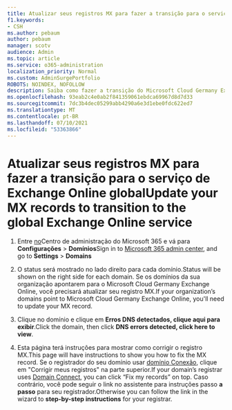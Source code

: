 ```yaml
---
title: Atualizar seus registros MX para fazer a transição para o serviço de Exchange Online global
f1.keywords:
- CSH
ms.author: pebaum
author: pebaum
manager: scotv
audience: Admin
ms.topic: article
ms.service: o365-administration
localization_priority: Normal
ms.custom: AdminSurgePortfolio
ROBOTS: NOINDEX, NOFOLLOW
description: Saiba como fazer a transição do Microsoft Cloud Germany Exchange Online para o serviço de Exchange Online global
ms.openlocfilehash: 93eab2c4e0ab2f841359061ebdca69967d8d7d33
ms.sourcegitcommit: 7dc3b4dec05299abb4290a6e3d1ebe0fdc622ed7
ms.translationtype: MT
ms.contentlocale: pt-BR
ms.lasthandoff: 07/10/2021
ms.locfileid: "53363866"
---
```

# <a name="update-your-mx-records-to-transition-to-the-global-exchange-online-service"></a><span data-ttu-id="ae23b-103">Atualizar seus registros MX para fazer a transição para o serviço de Exchange Online global</span><span class="sxs-lookup"><span data-stu-id="ae23b-103">Update your MX records to transition to the global Exchange Online service</span></span>

1. <span data-ttu-id="ae23b-104">Entre [no](https://admin.microsoft.com)Centro de administração do Microsoft 365 e vá para **Configurações**  >  **Domínios**</span><span class="sxs-lookup"><span data-stu-id="ae23b-104">Sign in to [Microsoft 365 admin center](https://admin.microsoft.com), and go to **Settings** > **Domains**</span></span>

2. <span data-ttu-id="ae23b-105">O status será mostrado no lado direito para cada domínio.</span><span class="sxs-lookup"><span data-stu-id="ae23b-105">Status will be shown on the right side for each domain.</span></span> <span data-ttu-id="ae23b-106">Se os domínios da sua organização apontarem para o Microsoft Cloud Germany Exchange Online, você precisará atualizar seu registro MX.</span><span class="sxs-lookup"><span data-stu-id="ae23b-106">If your organization’s domains point to Microsoft Cloud Germany Exchange Online, you'll need to update your MX record.</span></span>

3. <span data-ttu-id="ae23b-107">Clique no domínio e clique em **Erros DNS detectados, clique aqui para exibir**.</span><span class="sxs-lookup"><span data-stu-id="ae23b-107">Click the domain, then click **DNS errors detected, click here to view**.</span></span>

4. <span data-ttu-id="ae23b-108">Esta página terá instruções para mostrar como corrigir o registro MX.</span><span class="sxs-lookup"><span data-stu-id="ae23b-108">This page will have instructions to show you how to fix the MX record.</span></span> <span data-ttu-id="ae23b-109">Se o registrador do seu domínio usar [domínio Conexão](../setup/add-domain.md#registrars-with-domain-connect), clique em "Corrigir meus registros" na parte superior.</span><span class="sxs-lookup"><span data-stu-id="ae23b-109">If your domain’s registrar uses [Domain Connect](../setup/add-domain.md#registrars-with-domain-connect), you can click “Fix my records” on top.</span></span> <span data-ttu-id="ae23b-110">Caso contrário, você pode seguir o link no assistente para instruções passo **a passo** para seu registrador.</span><span class="sxs-lookup"><span data-stu-id="ae23b-110">Otherwise you can follow the link in the wizard to **step-by-step instructions** for your registrar.</span></span>